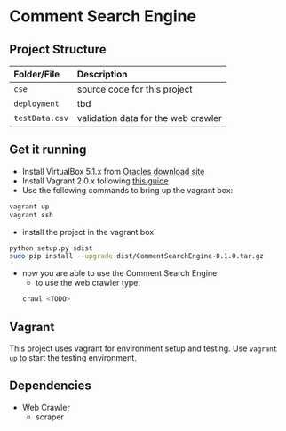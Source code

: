 # Comment Search Engine

## Project Structure

| Folder/File | Description |
|:-|:-|
| `cse` | source code for this project |
| `deployment` | tbd |
| `testData.csv` | validation data for the web crawler |

<!-- | `data` | downloaded data of the web crawler | -->


## Get it running

- Install VirtualBox 5.1.x from [Oracles download site](https://www.virtualbox.org/wiki/Download_Old_Builds_5_1)
- Install Vagrant 2.0.x following [this guide](https://www.vagrantup.com/intro/getting-started/index.html)
- Use the following commands to bring up the vagrant box:

```bash
vagrant up
vagrant ssh
```

- install the project in the vagrant box

```bash
python setup.py sdist
sudo pip install --upgrade dist/CommentSearchEngine-0.1.0.tar.gz
```

- now you are able to use the Comment Search Engine
  - to use the web crawler type: 
  ```bash
  crawl <TODO>
  ```

## Vagrant

This project uses vagrant for environment setup and testing. Use `vagrant up` to start the testing environment.

## Dependencies

- Web Crawler
  - scraper
